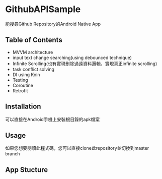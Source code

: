 # GithubAPISample

能搜尋Github Repository的Android Native App

## Table of Contents

- MVVM architecture
- input text change searching(using debounced technique)
- Infinite Scrolling(也有實現刪除過遠資料邏輯，實現真正infinite scrolling)
- task conflict solving
- DI using Koin
- Testing
- Coroutine
- Retrofit

## Installation

可以直接在Android手機上安裝根目錄的apk檔案

## Usage

如果您想要閱讀此程式碼，您可以直接clone此repository並切換到master branch

## App Stucture
